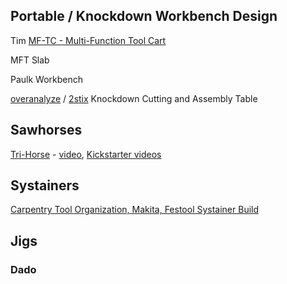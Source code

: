 ## Portable / Knockdown Workbench Design

Tim [MF-TC - Multi-Function Tool Cart](https://benchworks.be/en/projects/mf-tc-multifunction-tool-cart/)

MFT Slab

Paulk Workbench

[overanalyze]() / [2stix]() Knockdown Cutting and Assembly Table

## Sawhorses

[Tri-Horse](http://lumberjocks.com/projects/96307) - [video](https://www.youtube.com/watch?v=kpJcG8J1-bs), [Kickstarter videos](https://www.youtube.com/watch?v=zD3bWB2s5Lk)

## Systainers

[Carpentry Tool Organization, Makita, Festool Systainer Build](https://www.youtube.com/watch?v=LHMyhuZo2a0)

## Jigs

### Dado
